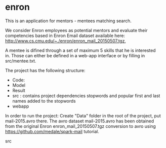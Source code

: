 # enron
This is an application for mentors - mentees matching search.

We consider Enron employees as potential mentors and evaluate their competencies based in Enron Email dataset available here: http://www.cs.cmu.edu/~./enron/enron_mail_20150507.tgz,

A mentee is difined through a set of maximum 5 skills that he is interested in. Those can either be defined in a web-app interface or by filling in src/mentee.txt.

The project has the following structure:
- Code: 
- Model
- Result
- src : contains project dependencies stopwords and popular first and last names added to the stopwords
- webapp

In order to run the project:
Create "Data" folder in the root of the project, put mail-2015.avro there. The avro dataset mail-2015.avro has been obtained from the original Enron enron_mail_20150507.tgz conversion to avro using  https://github.com/medale/spark-mail tutorial.

src
